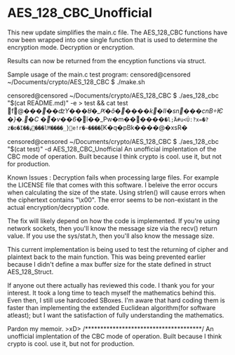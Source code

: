 # AES_128_CBC_Unofficial

This new update simplifies the main.c file. The AES_128_CBC functions have now been wrapped into one single function that is used to determine the encryption mode. Decryption or encryption.

Results can now be returned from the encyption functions via struct.

Sample usage of the main.c test program:
censored@censored ~/Documents/crypto/AES_128_CBC $ ./make.sh

censored@censored ~/Documents/crypto/AES_128_CBC $ ./aes_128_cbc "$(cat README.md)" -e > test && cat test
f@���*��ʣY���ȣ�_Ԗ�ő�����k�II�sn���cnB÷Ѥ�}�.�C
                                                    ��v��6�*ǐ��_Pw�m������`�l;۬Ä#u<Ú:?x=�?z�o�I��ډ���lM����_}׌e!r�~����`[K�q�pBk����@�xsR�

censored@censored ~/Documents/crypto/AES_128_CBC $ ./aes_128_cbc "$(cat test)" -d
AES_128_CBC_Unofficial
An unofficial implentation of the CBC mode of operation. Built because I think crypto is cool. use it, but not for production.

Known Issues : 
Decryption fails when processing large files. For example the LICENSE file that comes with this software. 
I beleive the error occurs when calculating the size of the state. Using strlen() will cause errors when the ciphertext contains "\x00". The error seems to be non-existant in the actual encryption/decryption code. 

The fix will likely depend on how the code is implemented. If you're using network sockets, then you'll know the message size via the recv() return value. If you use the sys/stat.h, then you'll also know the message size.

This current implementation is being used to test the returning of cipher and plaintext back to the main function. 
This was being prevented earlier because I didn't define a max buffer size for the state defined in struct AES_128_Struct.

If anyone out there actually has reviewed this code. I thank you for your interest. 
It took a long time to teach myself the mathematics behind this. Even then, I still use hardcoded SBoxes. 
I'm aware that hard coding them is faster than implementing the extended Euclidean algorithm(for software atleast); but I want the satisfaction of fully understanding the mathematics.

Pardon my memoir. >xD>
/**************************************/
An unofficial implentation of the CBC mode of operation. Built because I think crypto is cool. use it, but not for production.
